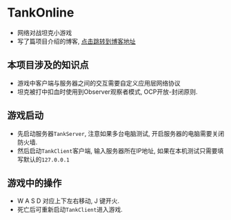 # TankOnline
- 网络对战坦克小游戏
- 写了篇项目介绍的博客, [点击跳转到博客地址](https://note.youdao.com/)

## 本项目涉及的知识点
- 游戏中客户端与服务器之间的交互需要自定义应用层网络协议
- 坦克被打中扣血时使用到Observer观察者模式, OCP开放-封闭原则.

## 游戏启动
- 先启动服务器`TankServer`, 注意如果多台电脑测试, 开启服务器的电脑需要关闭防火墙.
- 然后启动`TankClient`客户端, 输入服务器所在IP地址, 如果在本机测试只需要填写默认的`127.0.0.1`

## 游戏中的操作
- W A S D 对应上下左右移动, J 键开火. 
- 死亡后可重新启动`TankClient`进入游戏. 
